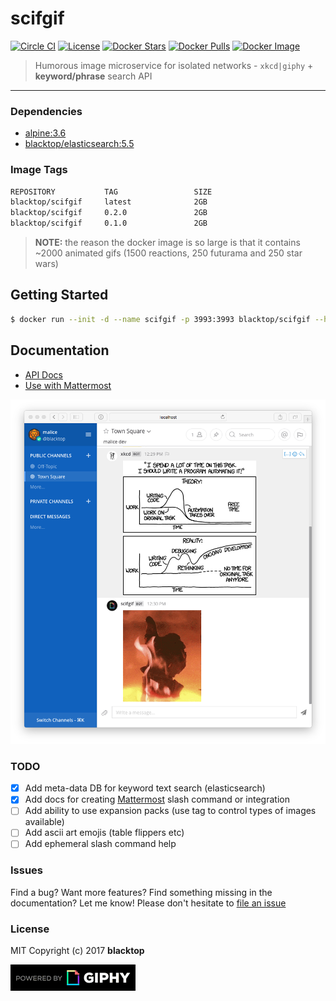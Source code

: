 scifgif
=======

[![Circle CI](https://circleci.com/gh/blacktop/scifgif.png?style=shield)](https://circleci.com/gh/blacktop/scifgif) [![License](http://img.shields.io/:license-mit-blue.svg)](http://doge.mit-license.org) [![Docker Stars](https://img.shields.io/docker/stars/blacktop/scifgif.svg)](https://store.docker.com/community/images/blacktop/scifgif) [![Docker Pulls](https://img.shields.io/docker/pulls/blacktop/scifgif.svg)](https://store.docker.com/community/images/blacktop/scifgif) [![Docker Image](https://img.shields.io/badge/docker%20image-2GB-blue.svg)](https://store.docker.com/community/images/blacktop/scifgif)

> Humorous image microservice for isolated networks - `xkcd|giphy` + **keyword/phrase** search API

---

### Dependencies

-	[alpine:3.6](https://hub.docker.com/_/alpine/)
-	[blacktop/elasticsearch:5.5](https://hub.docker.com/r/blacktop/elasticsearch/)

### Image Tags

```bash
REPOSITORY           TAG                 SIZE
blacktop/scifgif     latest              2GB
blacktop/scifgif     0.2.0               2GB
blacktop/scifgif     0.1.0               2GB
```

> **NOTE:** the reason the docker image is so large is that it contains ~2000 animated gifs (1500 reactions, 250 futurama and 250 star wars)

Getting Started
---------------

```bash
$ docker run --init -d --name scifgif -p 3993:3993 blacktop/scifgif --host localhost
```

Documentation
-------------

-	[API Docs](http://docs.scifgif.apiary.io)
-	[Use with Mattermost](https://github.com/blacktop/scifgif/blob/master/docs/mattermost.md)

![mattermost](https://raw.githubusercontent.com/blacktop/scifgif/master/docs/imgs/mattermost.png)

### TODO

-	[x] Add meta-data DB for keyword text search (elasticsearch)
-	[x] Add docs for creating [Mattermost](https://github.com/mattermost/platform) slash command or integration
-	[ ] Add ability to use expansion packs (use tag to control types of images available)
-	[ ] Add ascii art emojis (table flippers etc)
-	[ ] Add ephemeral slash command help

### Issues

Find a bug? Want more features? Find something missing in the documentation? Let me know! Please don't hesitate to [file an issue](https://github.com/blacktop/scifgif/issues/new)

### License

MIT Copyright (c) 2017 **blacktop**

![giphy](https://raw.githubusercontent.com/blacktop/scifgif/master/docs/PoweredBy_200_Horizontal_Light-Backgrounds_With_Logo.gif)
